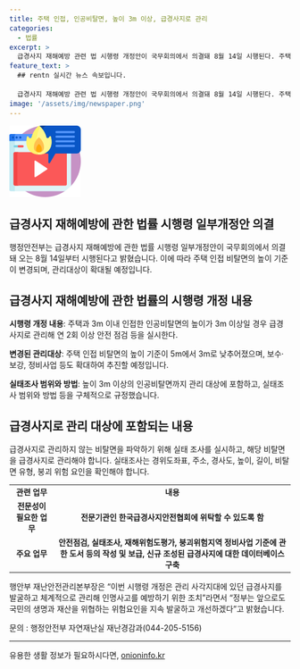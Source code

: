 ```yaml
---
title: 주택 인접, 인공비탈면, 높이 3m 이상, 급경사지로 관리
categories:
  - 법률
excerpt: >
  급경사지 재해예방 관련 법 시행령 개정안이 국무회의에서 의결돼 8월 14일 시행된다. 주택과 3m 이내의 비탈면 높이가 3m 이상일 경우 안전 점검이 필요하며, 이에 따라 주택 인접 비탈면의 높이 기준이 5m에서 3m로 확대된다. 최근 이상기후로 높이 5m 미만 비탈면의 붕괴가 늘어난 가운데, 관리 대상에 포함되는 비탈면의 실태조사와 관리 책임이 강화될 예정이다. 정부는 이를 통해 급경사지를 체계적으로 관리하고 인명사고를 예방하겠다고 밝혔다.
feature_text: >
  ## rentn 실시간 뉴스 속보입니다.

  급경사지 재해예방 관련 법 시행령 개정안이 국무회의에서 의결돼 8월 14일 시행된다. 주택과 3m 이내의 비탈면 높이가 3m 이상일 경우 안전 점검이 필요하며, 이에 따라 주택 인접 비탈면의 높이 기준이 5m에서 3m로 확대된다. 최근 이상기후로 높이 5m 미만 비탈면의 붕괴가 늘어난 가운데, 관리 대상에 포함되는 비탈면의 실태조사와 관리 책임이 강화될 예정이다. 정부는 이를 통해 급경사지를 체계적으로 관리하고 인명사고를 예방하겠다고 밝혔다.
image: '/assets/img/newspaper.png'
---
```


<p><img src="/assets/img/news.png" alt="rentncar 속보" /></p>

<h2>급경사지 재해예방에 관한 법률 시행령 일부개정안 의결</h2>

<p data-ke-size="size16">행정안전부는 급경사지 재해예방에 관한 법률 시행령 일부개정안이 국무회의에서 의결돼 오는 8월 14일부터 시행된다고 밝혔습니다. 이에 따라 주택 인접 비탈면의 높이 기준이 변경되며, 관리대상이 확대될 예정입니다.</p>

<h2>급경사지 재해예방에 관한 법률의 시행령 개정 내용</h2>

<p data-ke-size="size16"><b>시행령 개정 내용</b>: 주택과 3m 이내 인접한 인공비탈면의 높이가 3m 이상일 경우 급경사지로 관리해 연 2회 이상 안전 점검 등을 실시한다.</p>

<p data-ke-size="size16"><b>변경된 관리대상</b>: 주택 인접 비탈면의 높이 기준이 5m에서 3m로 낮추어졌으며, 보수·보강, 정비사업 등도 확대하여 추진할 예정입니다.</p>

<p data-ke-size="size16"><b>실태조사 범위와 방법</b>: 높이 3m 이상의 인공비탈면까지 관리 대상에 포함하고, 실태조사 범위와 방법 등을 구체적으로 규정했습니다.</p>

<h2>급경사지로 관리 대상에 포함되는 내용</h2>

<p data-ke-size="size16">급경사지로 관리하지 않는 비탈면을 파악하기 위해 실태 조사를 실시하고, 해당 비탈면을 급경사지로 관리해야 합니다. 실태조사는 경위도좌표, 주소, 경사도, 높이, 길이, 비탈면 유형, 붕괴 위험 요인을 확인해야 합니다.</p>

<table>
  <tr>
    <td style="text-align: center; height: 17px;"><b>관련 업무</b></td>
    <td style="text-align: center; height: 17px;"><b>내용</b></td>
  </tr>
  <tr>
    <td style="text-align: center; height: 17px;"><b>전문성이 필요한 업무</b></td>
    <td style="text-align: center; height: 17px;"><b>전문기관인 한국급경사지안전협회에 위탁할 수 있도록 함</b></td>
  </tr>
  <tr>
    <td style="text-align: center; height: 17px;"><b>주요 업무</b></td>
    <td style="text-align: center; height: 17px;"><b>안전점검, 실태조사, 재해위험도평가, 붕괴위험지역 정비사업 기준에 관한 도서 등의 작성 및 보급, 신규 조성된 급경사지에 대한 데이터베이스 구축</b></td>
  </tr>
</table>

<p data-ke-size="size16">행안부 재난안전관리본부장은 “이번 시행령 개정은 관리 사각지대에 있던 급경사지를 발굴하고 체계적으로 관리해 인명사고를 예방하기 위한 조치”라면서 “정부는 앞으로도 국민의 생명과 재산을 위협하는 위험요인을 지속 발굴하고 개선하겠다”고 밝혔습니다.</p>

<p data-ke-size="size16">문의 : 행정안전부 자연재난실 재난경감과(044-205-5156)</p>

<hr>

<p data-ke-size="size16"></p>
유용한 생활 정보가 필요하시다면, <a href="https://onioninfo.kr" rel="dofollow">onioninfo.kr</a>


